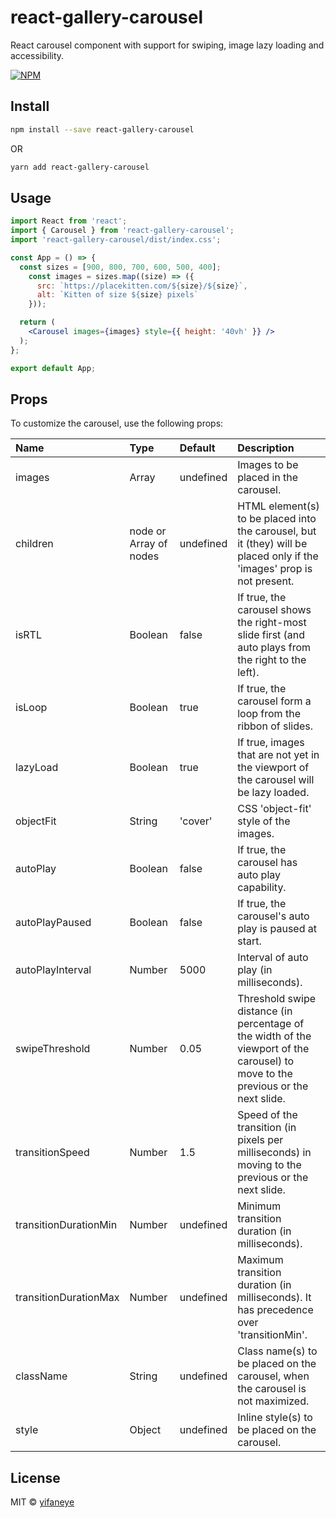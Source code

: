 # react-gallery-carousel

React carousel component with support for swiping, image lazy loading and accessibility.

[![NPM](https://img.shields.io/npm/v/react-gallery-carousel.svg)](https://www.npmjs.com/package/react-gallery-carousel)

## Install

```bash
npm install --save react-gallery-carousel
```
OR
```bash
yarn add react-gallery-carousel
```

## Usage

```jsx
import React from 'react';
import { Carousel } from 'react-gallery-carousel';
import 'react-gallery-carousel/dist/index.css';

const App = () => {
  const sizes = [900, 800, 700, 600, 500, 400];
    const images = sizes.map((size) => ({
      src: `https://placekitten.com/${size}/${size}`,
      alt: `Kitten of size ${size} pixels`
    }));

  return (
    <Carousel images={images} style={{ height: '40vh' }} />
  );
};

export default App;

```

## Props

To customize the carousel, use the following props:

|Name                 |Type                  |Default  |Description|
|:--------------------|:---------------------|:--------|:----------|
|images               |Array                 |undefined|Images to be placed in the carousel.|
|children             |node or Array of nodes|undefined|HTML element(s) to be placed into the carousel, but it (they) will be placed only if the 'images' prop is not present.|
|isRTL                |Boolean               |false    |If true, the carousel shows the right-most slide first (and auto plays from the right to the left).|
|isLoop               |Boolean               |true     |If true, the carousel form a loop from the ribbon of slides.|
|lazyLoad             |Boolean               |true     |If true, images that are not yet in the viewport of the carousel will be lazy loaded.|
|objectFit            |String                |'cover'  |CSS 'object-fit' style of the images.|
|autoPlay             |Boolean               |false    |If true, the carousel has auto play capability.|
|autoPlayPaused       |Boolean               |false    |If true, the carousel's auto play is paused at start.|
|autoPlayInterval     |Number                |5000     |Interval of auto play (in milliseconds).|
|swipeThreshold       |Number                |0.05     |Threshold swipe distance (in percentage of the width of the viewport of the carousel) to move to the previous or the next slide.|
|transitionSpeed      |Number                |1.5      |Speed of the transition (in pixels per milliseconds) in moving to the previous or the next slide.|
|transitionDurationMin|Number                |undefined|Minimum transition duration (in milliseconds).|
|transitionDurationMax|Number                |undefined|Maximum transition duration (in milliseconds). It has precedence over 'transitionMin'.|
|className            |String                |undefined|Class name(s) to be placed on the carousel, when the carousel is not maximized.|
|style                |Object                |undefined|Inline style(s) to be placed on the carousel.|

## License

MIT © [yifaneye](https://github.com/yifaneye/react-gallery-carousel)
